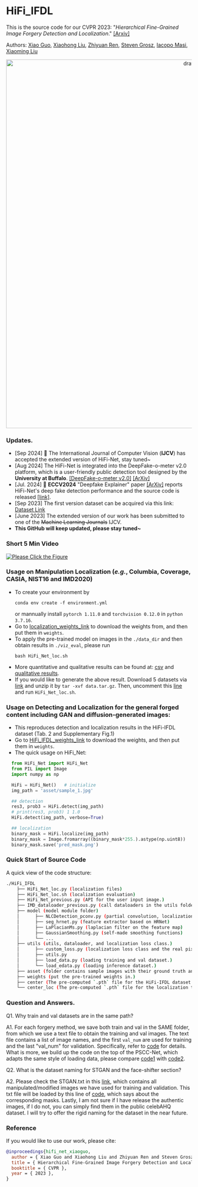 # HiFi_IFDL

This is the source code for our CVPR $2023$: "*Hierarchical Fine-Grained Image Forgery Detection and Localization*." [[Arxiv]](https://arxiv.org/pdf/2303.17111.pdf)

Authors: [Xiao Guo](https://scholar.google.com/citations?user=Gkc-lAEAAAAJ&hl=en), [Xiaohong Liu](https://jhc.sjtu.edu.cn/~xiaohongliu/), [Zhiyuan Ren](https://scholar.google.com/citations?user=Z1ltuXEAAAAJ&hl=en), [Steven Grosz](https://scholar.google.com/citations?user=I1wOjTYUyYAC&hl=en), [Iacopo Masi](https://iacopomasi.github.io/), [Xiaoming Liu](http://cvlab.cse.msu.edu/)

<p align="center">
  <img src="https://github.com/CHELSEA234/HiFi_IFDL/blob/main/figures/overview_4.png" alt="drawing" width="1000"/>
</p>

### <a name="update"></a> Updates.
- [Sep 2024] 👏 The International Journal of Computer Vision (**IJCV**) has accepted the extended version of HiFi-Net, stay tuned~
- [Aug 2024] The HiFi-Net is integrated into the DeepFake-o-meter v2.0 platform, which is a user-friendly public detection tool designed by the **University at Buffalo**. [[DeepFake-o-meter v2.0]](https://zinc.cse.buffalo.edu/ubmdfl/deep-o-meter/home_login) [[ArXiv]](https://arxiv.org/pdf/2404.13146)
- [Jul. 2024] 👏 **ECCV2024** "Deepfake Explainer" paper [[ArXiv]](https://arxiv.org/pdf/2402.00126) reports HiFi-Net's deep fake detection performance and the source code is released [[link]](https://github.com/CHELSEA234/HiFi_IFDL/edit/main/applications/deepfake_detection).
- [Sep 2023] The first version dataset can be acquired via this link: [Dataset Link](https://drive.google.com/drive/folders/1fwBEmW30-e0ECpCNNG3nRU6I9OqJfMAn?usp=sharing)
- [June 2023] The extended version of our work has been submitted to one of the ~~Machine Learning Journals~~ IJCV.
- **This GitHub will keep updated, please stay tuned~**

### Short 5 Min Video 
[![Please Click the Figure](https://github.com/CHELSEA234/HiFi_IFDL/blob/main/figures/architecture.png)](https://www.youtube.com/watch?v=FwS3X5xcj8A&list=LL&index=5)

### Usage on Manipulation Localization (_e.g._, Columbia, Coverage, CASIA, NIST16 and IMD2020)
- To create your environment by
  ```
  conda env create -f environment.yml
  ```
  or mannually install `pytorch 1.11.0` and `torchvision 0.12.0` in `python 3.7.16`.
- Go to [localization_weights_link](https://drive.google.com/drive/folders/1cxCoE2hjcDj4lLrJmGEbskzPRJfoDIMJ?usp=sharing) to download the weights from, and then put them in `weights`.
- To apply the pre-trained model on images in the `./data_dir` and then obtain results in `./viz_eval`, please run
  ```
  bash HiFi_Net_loc.sh
  ```
- More quantitative and qualitative results can be found at: [csv](https://drive.google.com/drive/folders/12iS0ILb6ndXtdWjonByrgnejzuAvwCqp?usp=sharing) and [qualitative results](https://drive.google.com/drive/folders/1iZp6ciOHSbGq4EsC_AYl7zVK24gBtrd1?usp=sharing).
- If you would like to generate the above result. Download $5$ datasets via [link](https://drive.google.com/file/d/1RYXTg0Q82KEvkeOtaaR5AZ0FBx5219SY/view?usp=sharing) and unzip it by `tar -xvf data.tar.gz`. Then, uncomment this [line](https://github.com/CHELSEA234/HiFi_IFDL/blob/main/utils/load_edata.py#L21) and run `HiFi_Net_loc.sh`. 

### Usage on Detecting and Localization for the general forged content including GAN and diffusion-generated images:
- This reproduces detection and localization results in the HiFi-IFDL dataset (Tab. 2 and Supplementary Fig.1)
- Go to [HiFi_IFDL_weights_link](https://drive.google.com/drive/folders/1v07aJ2hKmSmboceVwOhPvjebFMJFHyhm?usp=sharing) to download the weights, and then put them in `weights`. 
- The quick usage on HiFi_Net:
```python
  from HiFi_Net import HiFi_Net 
  from PIL import Image
  import numpy as np

  HiFi = HiFi_Net()   # initialize
  img_path = 'asset/sample_1.jpg'

  ## detection
  res3, prob3 = HiFi.detect(img_path)
  # print(res3, prob3) 1 1.0
  HiFi.detect(img_path, verbose=True)

  ## localization
  binary_mask = HiFi.localize(img_path)
  binary_mask = Image.fromarray((binary_mask*255.).astype(np.uint8))
  binary_mask.save('pred_mask.png')
```

### Quick Start of Source Code
A quick view of the code structure:
```bash
./HiFi_IFDL
    ├── HiFi_Net_loc.py (localization files)
    ├── HiFi_Net_loc.sh (localization evaluation)
    ├── HiFi_Net_previous.py (API for the user input image.)
    ├── IMD_dataloader_previous.py (call dataloaders in the utils folder)
    ├── model (model module folder)
    │      ├── NLCDetection_pconv.py (partial convolution, localization, and classification modules)
    │      ├── seg_hrnet.py (feature extractor based on HRNet)
    │      ├── LaPlacianMs.py (laplacian filter on the feature map)
    │      ├── GaussianSmoothing.py (self-made smoothing functions)
    │      └── ...   
    ├── utils (utils, dataloader, and localization loss class.)
    │      ├── custom_loss.py (localization loss class and the real pixel center initialization)
    │      ├── utils.py
    │      ├── load_data.py (loading training and val dataset.)
    │      └── load_edata.py (loading inference dataset.)
    ├── asset (folder contains sample images with their ground truth and predictions.)
    ├── weights (put the pre-trained weights in.)
    ├── center (The pre-computed `.pth` file for the HiFi-IFDL dataset.)
    └── center_loc (The pre-computed `.pth` file for the localization task (Tab.3 in the paper).)
```

### Question and Answers.
Q1. Why train and val datasets are in the same path? 

A1. For each forgery method, we save both train and val in the SAME folder, from which we use a text file to obtain the training and val images. The text file contains a list of image names, and the first `val_num` are used for training and the last "val_num" for validation. Specifically, refer to [code](https://github.com/CHELSEA234/HiFi_IFDL/blob/main/utils/load_data.py#L271) for details. What is more, we build up the code on the top of the PSCC-Net, which adapts the same style of loading data, please compare [code1](https://github.com/proteus1991/PSCC-Net/blob/main/utils/load_tdata.py#L88) with [code2](https://github.com/proteus1991/PSCC-Net/blob/main/utils/load_tdata.py#L290).

Q2. What is the dataset naming for STGAN and the face-shifter section?

A2. Please check the STGAN.txt in this [link](https://drive.google.com/drive/folders/1OIUv7OGxfAyerMnmKvrNnN_5CmIDcNxo?usp=sharing), which contains all manipulated/modified images we have used for training and validation. This txt file will be loaded by this line of [code](https://github.com/CHELSEA234/HiFi_IFDL/blob/main/utils/load_data.py#L163), which says about the corresponding masks. Lastly, I am not sure if I have release the authentic images, if I do not, you can simply find them in the public celebAHQ dataset. I will try to offer the rigid naming for the dataset in the near future. 

### Reference
If you would like to use our work, please cite:
```Bibtex
@inproceedings{hifi_net_xiaoguo,
  author = { Xiao Guo and Xiaohong Liu and Zhiyuan Ren and Steven Grosz and Iacopo Masi and Xiaoming Liu },
  title = { Hierarchical Fine-Grained Image Forgery Detection and Localization },
  booktitle = { CVPR },
  year = { 2023 },
}
```
